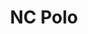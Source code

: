 ---
title: NC Polo
type: Website
keywords:
- CMS
- Grav
- PHP
- CSS3
- responsive design
- e-commerce
summary: Online shop and CMS for an indonesian polo tacos producer.
---